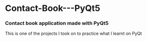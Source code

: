 # Contact-Book---PyQt5
<h3>Contact book application made with PyQt5</h3>

<p> This is one of the projects I took on to practice what I learnt on PyQt </p>
